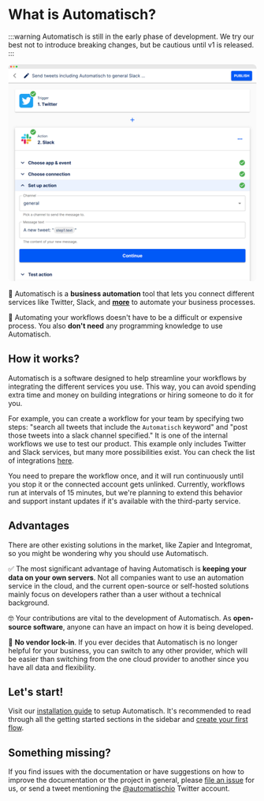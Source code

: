 <style>
  img {
    border-radius: 8px;
  }
</style>

# What is Automatisch?

:::warning
Automatisch is still in the early phase of development. We try our best not to introduce breaking changes, but be cautious until v1 is released.
:::

![Automatisch Flow Page](./assets/flow-900.png)

🧐 Automatisch is a **business automation** tool that lets you connect different services like Twitter, Slack, and **[more](/guide/available-apps)** to automate your business processes.

💸 Automating your workflows doesn't have to be a difficult or expensive process. You also **don't need** any programming knowledge to use Automatisch.

## How it works?

Automatisch is a software designed to help streamline your workflows by integrating the different services you use. This way, you can avoid spending extra time and money on building integrations or hiring someone to do it for you.

For example, you can create a workflow for your team by specifying two steps: "search all tweets that include the `Automatisch` keyword" and "post those tweets into a slack channel specified." It is one of the internal workflows we use to test our product. This example only includes Twitter and Slack services, but many more possibilities exist. You can check the list of integrations [here](/guide/available-apps).

You need to prepare the workflow once, and it will run continuously until you stop it or the connected account gets unlinked. Currently, workflows run at intervals of 15 minutes, but we're planning to extend this behavior and support instant updates if it's available with the third-party service.

## Advantages

There are other existing solutions in the market, like Zapier and Integromat, so you might be wondering why you should use Automatisch.

✅ The most significant advantage of having Automatisch is **keeping your data on your own servers**. Not all companies want to use an automation service in the cloud, and the current open-source or self-hosted solutions mainly focus on developers rather than a user without a technical background.

🤓 Your contributions are vital to the development of Automatisch. As **open-source software**, anyone can have an impact on how it is being developed.

💙 **No vendor lock-in**. If you ever decides that Automatisch is no longer helpful for your business, you can switch to any other provider, which will be easier than switching from the one cloud provider to another since you have all data and flexibility.

## Let's start!

Visit our [installation guide](/guide/installation) to setup Automatisch. It's recommended to read through all the getting started sections in the sidebar and [create your first flow](/guide/create-flow).

## Something missing?

If you find issues with the documentation or have suggestions on how to improve the documentation or the project in general, please [file an issue](https://github.com/automatisch/automatisch/issues) for us, or send a tweet mentioning the [@automatischio](https://twitter.com/automatischio) Twitter account.
